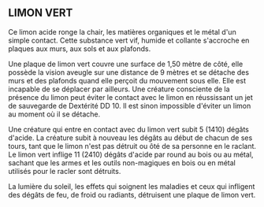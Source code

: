 ## LIMON VERT

Ce limon acide ronge la chair, les matières organiques et le
métal d'un simple contact. Cette substance vert vif, humide
et collante s'accroche en plaques aux murs, aux sols et
aux plafonds.

Une plaque de limon vert couvre une surface de 1,50 mètre
de côté, elle possède la vision aveugle sur une distance de
9 mètres et se détache des murs et des plafonds quand elle
perçoit du mouvement sous elle. Elle est incapable de se
déplacer par ailleurs. Une créature consciente de la présence
du limon peut éviter le contact avec le limon en réussissant
un jet de sauvegarde de Dextérité DD 10. Il est sinon
impossible d'éviter un limon au moment où il se détache.

Une créature qui entre en contact avec du limon vert subit
5 (1410) dégâts d'acide. La créature subit à nouveau les
dégâts au début de chacun de ses tours, tant que le limon
n'est pas détruit ou ôté de sa personne en le raclant. Le limon
vert inflige 11 (2410) dégâts d'acide par round au bois ou au
métal, sachant que les armes et les outils non-magiques en
bois ou en métal utilisés pour le racler sont détruits.

La lumière du soleil, les effets qui soignent les maladies
et ceux qui infligent des dégâts de feu, de froid ou radiants,
détruisent une plaque de limon vert.
